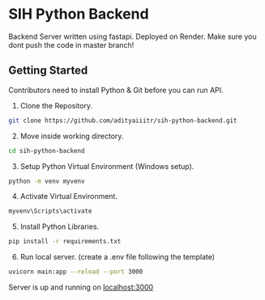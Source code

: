 # SIH Python Backend

Backend Server written using fastapi. Deployed on Render.
Make sure you dont push the code in master branch!

## Getting Started

Contributors need to install Python & Git before you can run API.
1. Clone the Repository.
```bash
git clone https://github.com/adityaiiitr/sih-python-backend.git
```
2. Move inside working directory.
```bash
cd sih-python-backend
```
3. Setup Python Virtual Environment (Windows setup).
```bash
python -m venv myvenv
```
4. Activate Virtual Environment.
```bash
myvenv\Scripts\activate
```

5. Install Python Libraries.
```bash
pip install -r requirements.txt
```
6. Run local server. (create a .env file following the template)
```bash
uvicorn main:app --reload --port 3000
```

Server is up and running on [localhost:3000](localhost:3000)

